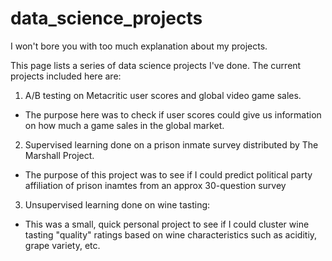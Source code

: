 # data_science_projects
I won't bore you with too much explanation about my projects.

This page lists a series of data science projects I've done. The current projects included here are:

1. A/B testing on Metacritic user scores and global video game sales.
  - The purpose here was to check if user scores could give us information on how much a game sales in the global market.
  
2. Supervised learning done on a prison inmate survey distributed by The Marshall Project.
  - The purpose of this project was to see if I could predict political party affiliation of prison inamtes from an approx 30-question survey

3. Unsupervised learning done on wine tasting:
  - This was a small, quick personal project to see if I could cluster wine tasting "quality" ratings based on wine characteristics such as aciditiy, grape variety, etc.

